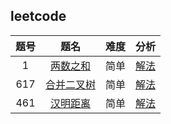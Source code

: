 ## leetcode

| 题号 |                                  题名                                  | 难度 |                                                        分析                                                         |
| :--: | :--------------------------------------------------------------------: | :--: | :-----------------------------------------------------------------------------------------------------------------: |
|  1   |         [两数之和](https://leetcode-cn.com/problems/two-sum/)          | 简单 |      [解法](https://github.com/yangrenmu/blog/blob/master/leetcode/1.%E4%B8%A4%E6%95%B0%E4%B9%8B%E5%92%8C.md)       |
| 617  | [合并二叉树](https://leetcode-cn.com/problems/merge-two-binary-trees/) | 简单 | [解法](https://github.com/yangrenmu/blog/blob/master/leetcode/617.%E5%90%88%E5%B9%B6%E4%BA%8C%E5%8F%89%E6%A0%91.md) |
| 461  |     [汉明距离](https://leetcode-cn.com/problems/hamming-distance/)     | 简单 |     [解法](https://github.com/yangrenmu/blog/blob/master/leetcode/461.%E6%B1%89%E6%98%8E%E8%B7%9D%E7%A6%BB.md)      |
